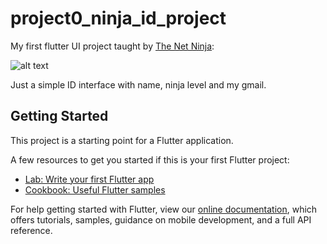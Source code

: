 # project0_ninja_id_project

My first flutter UI project taught by [The Net Ninja](https://www.youtube.com/watch?v=c063ddhWafo&list=PL4cUxeGkcC9jLYyp2Aoh6hcWuxFDX6PBJ&index=15&ab_channel=TheNetNinja):

![alt text](https://user-images.githubusercontent.com/47259076/129825649-86e1cbc4-bd53-4bf5-9663-352461dfe1fc.png)

Just a simple ID interface with name, ninja level and my gmail.

## Getting Started

This project is a starting point for a Flutter application.

A few resources to get you started if this is your first Flutter project:

- [Lab: Write your first Flutter app](https://flutter.dev/docs/get-started/codelab)
- [Cookbook: Useful Flutter samples](https://flutter.dev/docs/cookbook)

For help getting started with Flutter, view our
[online documentation](https://flutter.dev/docs), which offers tutorials,
samples, guidance on mobile development, and a full API reference.
